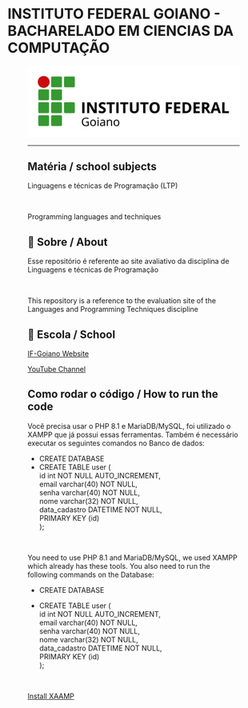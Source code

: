 
# INSTITUTO FEDERAL GOIANO - BACHARELADO EM CIENCIAS DA COMPUTAÇÃO
<figure>

  <img src="logo IF-Goiano.png" alt="logo IF-Goiano.png">

---

## Matéria / school subjects

Linguagens e técnicas de Programação (LTP)

<br>

Programming languages ​​and techniques 

## 🚀 Sobre / About

Esse repositório é referente ao site avaliativo da disciplina de Linguagens e técnicas de Programação
  
<br>
  
This repository is a reference to the evaluation site of the Languages ​​and Programming Techniques discipline



## 🏫 Escola / School 

[IF-Goiano Website](https://ifgoiano.edu.br/home/index.php)

[YouTube Channel](https://www.youtube.com/user/ifgoiano)

## Como rodar o código / How to run the code

Você precisa usar o PHP 8.1 e MariaDB/MySQL, foi utilizado o XAMPP que já possui essas ferramentas.
Também é necessário executar os seguintes comandos no Banco de dados:<br>

- CREATE DATABASE<br>
- CREATE TABLE user (<br>
  id int NOT NULL AUTO_INCREMENT,<br>
  email varchar(40) NOT NULL,<br>
  senha varchar(40) NOT NULL,<br>
  nome varchar(32) NOT NULL,<br>
  data_cadastro DATETIME NOT NULL,<br>
  PRIMARY KEY (id)<br>
  );
  
<br>
  
You need to use PHP 8.1 and MariaDB/MySQL, we used XAMPP which already has these tools.
You also need to run the following commands on the Database:<br>

- CREATE DATABASE
- CREATE TABLE user (<br>
  id int NOT NULL AUTO_INCREMENT,<br>
  email varchar(40) NOT NULL,<br>
  senha varchar(40) NOT NULL,<br>
  nome varchar(32) NOT NULL,<br>
  data_cadastro DATETIME NOT NULL,<br>
  PRIMARY KEY (id)<br>
  );
  
  <br>

 <a href="https://xampp-windows.softonic.com.br/?utm_source=SEM&utm_medium=paid&utm_campaign=EN_PT_Brazil_DSA&gclid=Cj0KCQiAqOucBhDrARIsAPCQL1a86mtA3Pfw2gpcY4EbezW9RqMi0ZiobFIIX4TG0AglI-IwWH1ccwEaAqteEALw_wcB">Install XAAMP</a>

 

